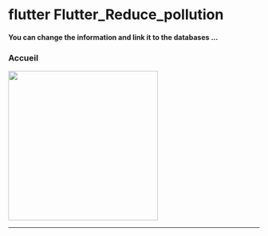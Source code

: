 <h1> flutter Flutter_Reduce_pollution </h1>





<h4> You can change the information and link it to the databases ...</h4>





<h3>Accueil</h3> 





<img src="https://github.com/abenkoula71/flutter-nikz-app-D/blob/main/Screenshot_1642772981.png" width="300" /> 


<hr>



